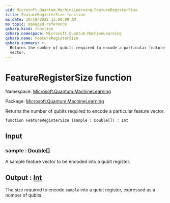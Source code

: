 ```yaml
---
uid: Microsoft.Quantum.MachineLearning.FeatureRegisterSize
title: FeatureRegisterSize function
ms.date: 10/19/2022 12:00:00 AM
ms.topic: managed-reference
qsharp.kind: function
qsharp.namespace: Microsoft.Quantum.MachineLearning
qsharp.name: FeatureRegisterSize
qsharp.summary: >-
  Returns the number of qubits required to encode a particular feature
  vector.
---
```


# FeatureRegisterSize function

Namespace: [Microsoft.Quantum.MachineLearning](xref:Microsoft.Quantum.MachineLearning)

Package: [Microsoft.Quantum.MachineLearning](https://nuget.org/packages/Microsoft.Quantum.MachineLearning)


Returns the number of qubits required to encode a particular featurevector.

```qsharp
function FeatureRegisterSize (sample : Double[]) : Int
```


## Input

### sample : [Double](xref:microsoft.quantum.qsharp.valueliterals#double-literals)[]

A sample feature vector to be encoded into a qubit register.



## Output : [Int](xref:microsoft.quantum.qsharp.valueliterals#int-literals)

The size required to encode `sample` into a qubit register, expressedas a number of qubits.
